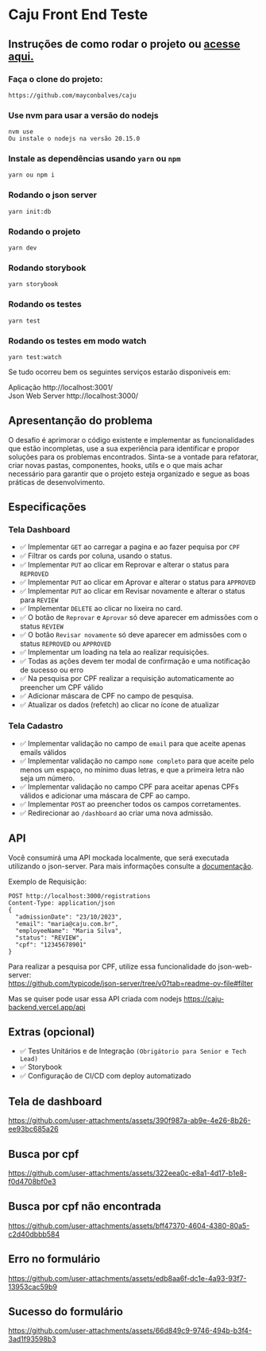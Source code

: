 # Caju Front End Teste

## Instruções de como rodar o projeto ou [acesse aqui.](https://caju-mauve.vercel.app/#/dashboard)

### Faça o clone do projeto:

```shell
https://github.com/mayconbalves/caju
```

### Use nvm para usar a versão do nodejs

```shell
nvm use
Ou instale o nodejs na versão 20.15.0
```

### Instale as dependências usando `yarn` ou `npm`

```shell
yarn ou npm i
```

### Rodando o json server

```shell
yarn init:db
```

### Rodando o projeto

```shell
yarn dev
```

### Rodando storybook

```shell
yarn storybook
```

### Rodando os testes

```shell
yarn test
```

### Rodando os testes em modo watch

```shell
yarn test:watch
```

Se tudo ocorreu bem os seguintes serviços estarão disponiveis em:
<br/>

Aplicação http://localhost:3001/
<br/>
Json Web Server http://localhost:3000/

## Apresentanção do problema

O desafio é aprimorar o código existente e implementar as funcionalidades que estão incompletas, use a sua experiência para identificar e propor soluções para os problemas encontrados.
Sinta-se a vontade para refatorar, criar novas pastas, componentes, hooks, utils e o que mais achar necessário para garantir que o projeto esteja organizado e segue as boas práticas de desenvolvimento.

## Especificações

### Tela Dashboard

- ✅ Implementar `GET` ao carregar a pagina e ao fazer pequisa por `CPF`
- ✅ Filtrar os cards por coluna, usando o status.
- ✅ Implementar `PUT` ao clicar em Reprovar e alterar o status para `REPROVED`
- ✅ Implementar `PUT` ao clicar em Aprovar e alterar o status para `APPROVED`
- ✅ Implementar `PUT` ao clicar em Revisar novamente e alterar o status para `REVIEW`
- ✅ Implementar `DELETE` ao clicar no lixeira no card.
- ✅ O botão de `Reprovar` e `Aprovar` só deve aparecer em admissões com o status `REVIEW`
- ✅ O botão `Revisar novamente` só deve aparecer em admissões com o status `REPROVED` ou `APPROVED`
- ✅ Implementar um loading na tela ao realizar requisições.
- ✅ Todas as ações devem ter modal de confirmação e uma notificação de sucesso ou erro
- ✅ Na pesquisa por CPF realizar a requisição automaticamente ao preencher um CPF válido
- ✅ Adicionar máscara de CPF no campo de pesquisa.
- ✅ Atualizar os dados (refetch) ao clicar no ícone de atualizar

### Tela Cadastro

- ✅ Implementar validação no campo de `email` para que aceite apenas emails válidos
- ✅ Implementar validação no campo `nome completo` para que aceite pelo menos um espaço, no mínimo duas letras, e que a primeira letra não seja um número.
- ✅ Implementar validação no campo CPF para aceitar apenas CPFs válidos e adicionar uma máscara de CPF ao campo.
- ✅ Implementar `POST` ao preencher todos os campos corretamentes.
- ✅ Redirecionar ao `/dashboard` ao criar uma nova admissão.

## API

Você consumirá uma API mockada localmente, que será executada utilizando o json-server. Para mais informações consulte a [documentação](https://github.com/typicode/json-server/).

Exemplo de Requisição:

```
POST http://localhost:3000/registrations
Content-Type: application/json
{
  "admissionDate": "23/10/2023",
  "email": "maria@caju.com.br",
  "employeeName": "Maria Silva",
  "status": "REVIEW",
  "cpf": "12345678901"
}
```

Para realizar a pesquisa por CPF, utilize essa funcionalidade do json-web-server:
<br/>
https://github.com/typicode/json-server/tree/v0?tab=readme-ov-file#filter

Mas se quiser pode usar essa API criada com nodejs
https://caju-backend.vercel.app/api

## Extras (opcional)

- ✅ Testes Unitários e de Integração `(Obrigátorio para Senior e Tech Lead)`
- ✅ Storybook
- ✅ Configuração de CI/CD com deploy automatizado

## Tela de dashboard

https://github.com/user-attachments/assets/390f987a-ab9e-4e26-8b26-ee93bc685a26

## Busca por cpf

https://github.com/user-attachments/assets/322eea0c-e8a1-4d17-b1e8-f0d4708bf0e3

## Busca por cpf não encontrada

https://github.com/user-attachments/assets/bff47370-4604-4380-80a5-c2d40dbbb584

## Erro no formulário

https://github.com/user-attachments/assets/edb8aa6f-dc1e-4a93-93f7-13953cac59b9

## Sucesso do formulário

https://github.com/user-attachments/assets/66d849c9-9746-494b-b3f4-3ad1f93598b3
